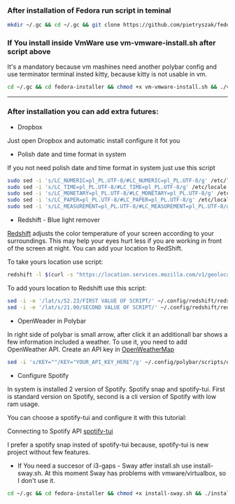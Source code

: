 ### After installation of Fedora run script in teminal

```bash
mkdir ~/.gc && cd ~/.gc && git clone https://github.com/pietryszak/fedora-installer.git && cd fedora-installer && chmod +x install.sh && ./install.sh 
```

### If You install inside VmWare use vm-vmware-install.sh after script above
It's a mandatory because vm mashines need another polybar config and use terminator terminal insted kitty, because kitty is not usable in vm.
```bash
cd ~/.gc && cd fedora-installer && chmod +x vm-vmware-install.sh && ./vm-vmware-install.sh
```

---

### After installation you can add extra futures:
* Dropbox

Just open Dropbox and automatic install configure it fot you

* Polish date and time format in system

If you not need polish date and time format in system just use this script
```bash
sudo sed -i 's/LC_NUMERIC=pl_PL.UTF-8/#LC_NUMERIC=pl_PL.UTF-8/g' /etc/locale.conf
sudo sed -i 's/LC_TIME=pl_PL.UTF-8/#LC_TIME=pl_PL.UTF-8/g' /etc/locale.conf
sudo sed -i 's/LC_MONETARY=pl_PL.UTF-8/#LC_MONETARY=pl_PL.UTF-8/g' /etc/locale.conf
sudo sed -i 's/LC_PAPER=pl_PL.UTF-8/#LC_PAPER=pl_PL.UTF-8/g' /etc/locale.conf
sudo sed -i 's/LC_MEASUREMENT=pl_PL.UTF-8/#LC_MEASUREMENT=pl_PL.UTF-8/g' /etc/locale.conf
```

* Redshift - Blue light remover 

[Redshift](https://github.com/jonls/redshift) adjusts the color temperature of your screen according to your surroundings. This may help your eyes hurt less if you are working in front of the screen at night. You can add your location to RedShift.

To take yours location use script:
```bash
redshift -l $(curl -s "https://location.services.mozilla.com/v1/geolocate?key=geoclue" | jq '.location.lat, .location.lng' | tr '\n' ':' | sed 's/:$//')
```

To add yours location to Redshift use this script:
```bash
sed -i -e '/lat/s/52.23/FIRST VALUE OF SCRIPT/' ~/.config/redshift/redshift.conf
sed -i -e '/lat/s/21.00/SECOND VALUE OF SCRIPT/' ~/.config/redshift/redshift.conf
```

*  OpenWeader in Polybar 

In right side of polybar is small arrow, after click it an additionall bar shows a few information included a weather. To use it, you need to add OpenWeather API.
Create an API key in [OpenWeatherMap](https://home.openweathermap.org)

```bash
sed -i 's/KEY=""/KEY="YOUR_API_KEY_HERE"/g' ~/.config/polybar/scripts/openweathermap-fullfeatured.sh
```


* Configure Spotify

In system is installed 2 version of Spotify. Spotify snap and spotify-tui. First is standard version on Spotify, second is a cli version of Spotify with low ram usage.

<p>You can choose a spotify-tui and configure it with this tutorial:</p>

Connecting to Spotify API [spotify-tui](https://github.com/Rigellute/spotify-tui#connecting-to-spotifys-api)

I prefer a spotify snap insted of spotify-tui because, spotify-tui is new project without few features.


* If You need a succesor of i3-gaps - Sway atfer install.sh use install-sway.sh. At this moment Sway has problems with vmware/virtualbox, so I don't use it.
```bash
cd ~/.gc && cd fedora-installer && chmod +x install-sway.sh && ./install-sway.sh
```
